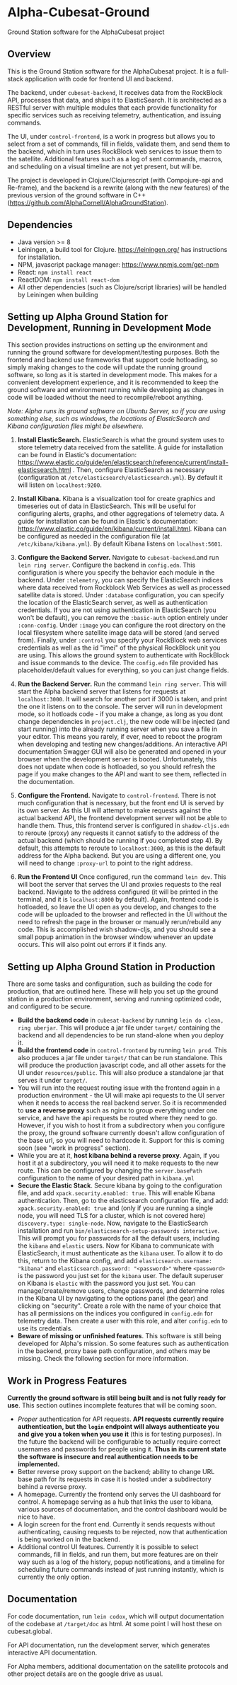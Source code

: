 # Alpha-Cubesat-Ground
Ground Station software for the AlphaCubesat project

## Overview
This is the Ground Station software for the AlphaCubesat project. It is a full-stack application with code for frontend UI and backend.

The backend, under `cubesat-backend`, It receives data from the RockBlock API, processes 
that data, and ships it to ElasticSearch. 
It is architected as a RESTful server with 
multiple modules that each provide functionality for
 specific services such as receiving telemetry,
 authentication, and issuing commands. 

The UI, under `control-frontend`, is a work in progress but allows you to select from a 
set of commands, fill in fields, validate them, and send them to the backend, which in turn
uses RockBlock web services to issue them to the satellite. Additional features
such as a log of sent commands, macros, and scheduling on a visual timeline are not yet present, but
will be.

The project is developed in Clojure/Clojurescript (with Compojure-api and Re-frame), and the backend is a rewrite (along with the new features) of the previous 
version of the ground software in C++ (https://github.com/AlphaCornell/AlphaGroundStation).

## Dependencies
- Java version >= 8
- Leiningen, a build tool for Clojure. https://leiningen.org/ has instructions for installation.
- NPM, javascript package manager: https://www.npmjs.com/get-npm
- React: `npm install react`
- ReactDOM: `npm install react-dom`
- All other dependencies (such as Clojure/script libraries) will be handled by Leiningen when building

## Setting up Alpha Ground Station for Development, Running in Development Mode
This section provides instructions on setting up the environment and running the ground software for development/testing purposes. Both the frontend and backend use frameworks that support code hotloading, so simply making changes to the code will update the running ground software, so long as it is started in development mode. This makes for a convenient development experience, and it is recommended to keep the ground software and environment running while developing as changes in code will be loaded without the need to recompile/reboot anything.

*Note: Alpha runs its ground software on Ubuntu Server, so if you are using something else, such as windows, the locations of ElasticSearch and Kibana configuration files might be elsewhere.*

1. **Install ElasticSearch.**
ElasticSearch is what the ground system uses to store telemetry data received from the satellite. 
A guide for installation can be found in Elastic's documentation: https://www.elastic.co/guide/en/elasticsearch/reference/current/install-elasticsearch.html
. Then, configure ElasticSearch as necessary (configuration at `/etc/elasticsearch/elasticsearch.yml`). By default it will listen on `localhost:9200`.

2. **Install Kibana.**
Kibana is a visualization tool for create graphics and timeseries out of data in ElasticSearch. This will be useful for configuring alerts, graphs, and other aggregations of telemetry data.
A guide for installation can be found in Elastic's documentation: https://www.elastic.co/guide/en/kibana/current/install.html. Kibana can be configured as needed in the configuration file (at `/etc/kibana/kibana.yml`). By default Kibana listens on `localhost:5601`.

3. **Configure the Backend Server.**
Navigate to `cubesat-backend`.and run `lein ring server`. Configure the backend in `config.edn`. This configuration is where you specify the behavior each module in the backend. 
Under `:telemetry`, you can specify the ElasticSearch indices where data received from Rockblock Web Services as well as processed satellite data is stored. 
Under `:database` configuration, you can specify the location of the ElasticSearch server, as well as authentication credentials. If you are not using authentication in ElasticSearch (you won't be default), you can remove the `:basic-auth` option entirely under `:conn-config`. Under `:image` you can configure the root directory on the local filesystem where satellite image data will be stored (and served from). Finally, under `:control` you specify your RockBlock web services credentials as well as the id "imei" of the physical RockBlock unit you are using. This allows the ground system to authenticate with RockBlock and issue commands to the device. The `config.edn` file provided has placeholder/default values for everything, so you can just change fields.

4. **Run the Backend Server.**
Run the command `lein ring server`. This will start the Alpha backend server that listens for requests at `localhost:3000`. It will search for another port
if 3000 is taken, and print the one it listens on to the console. The server will run in development mode, so it hotloads code - if you make a change, as long as you dont change dependencies in `project.clj`, the new code will be injected (and start running) into the already running server when you save a file in your editor. This means you rarely, if ever, need to reboot the program when developing and testing new changes/additions. An interactive API documentation Swagger GUI will also be generated and opened in your browser when the development server is booted. Unfortunately, this does not update when code is hotloaded, so you should refresh the page if you make changes to the API and want to see them, reflected in the documentation.

5. **Configure the Frontend.**
Navigate to `control-frontend`. There is not much configuration that is necessary, but the front end UI is served by its own server. As this UI will attempt to make requests against the actual backend API, the frontend development server will not be able to handle them. Thus, this frontend server is configured in `shadow-cljs.edn` to reroute (proxy) any requests it cannot satisfy to the address of the actual backend (which should be running if you completed step 4). By default, this attempts to reroute to `localhost:3000`, as this is the default address for the Alpha backend. But you are using a different one, you will need to change `:proxy-url` to point to the right address.

6. **Run the Frontend UI**
Once configured, run the command `lein dev`. This will boot the server that serves the UI and proxies requests to the real backend. Navigate to the address configured (it will be printed in the terminal, and it is `localhost:8000` by default). Again, frontend code is hotloaded, so leave the UI open as you develop, and changes to the code will be uploaded to the browser and reflected in the UI without the need to refresh the page in the browser or manually rerun/rebuild any code. This is accomplished wish shadow-cljs, and you should see a small popup animation in the browser window whenever an update occurs. This will also point out errors if it finds any.


## Setting up Alpha Ground Station in Production
There are some tasks and configuration, such as building the code for production, that are outlined here. These will help you set up the ground station in a production environment, serving and running optimized code, and configured to be secure.

- **Build the backend code** in `cubesat-backend` by running `lein do clean, ring uberjar`. This will produce a jar file under `target/` containing the backend and all dependencies to be run stand-alone when you deploy it.
- **Build the frontend code** in `control-frontend` by running `lein prod`. This also produces a jar file under `target/` that can be run standalone. This will produce the production javascript code, and all other assets for the UI under `resources/public`. This will also produce a standalone jar that serves it under `target/`.
- You will run into the request routing issue with the frontend again in a production environment - the UI will make api requests to the UI server when it needs to access the real backend server. So it is recommended to **use a reverse proxy** such as nginx to group everything under one service, and have the api requests be routed where they need to go. However, if you wish to host it from a subdirectory when you configure the proxy, the ground software currently doesn't allow configuration of the base url, so you will need to hardcode it. Support for this is coming soon (see "work in progress" section).
- While you are at it, **host kibana behind a reverse proxy**. Again, if you host it at a subdirectory, you will need it to make requests to the new route. This can be configured by changing the `server.basePath` configuration to the name of your desired path in `kibana.yml`
- **Secure the Elastic Stack**. Secure kibana by going to the configuration file, and add `xpack.security.enabled: true`. This will enable Kibana authentication. Then, go to the elasticsearch configuration file, and add: `xpack.security.enabled: true` and (only if you are running a single node, you will need TLS for a cluster, which is not covered here) `discovery.type: single-node`. Now, navigate to the ElasticSearch installation and run `bin/elasticsearch-setup-passwords interactive`. This will prompt you for passwords for all the default users, including the `kibana` and `elastic` users. Now for Kibana to communicate with ElasticSearch, it must authenticate as the `kibana` user. To allow it to do this, return to the Kibana config, and add `elasticsearch.username: "kibana"` and `elasticsearch.password: "<password>"` where `<password>` is the password you just set for the `kibana` user.
The default superuser on Kibana is `elastic` with the password you just set. You can manage/create/remove users, change passwords, and determine roles in the Kibana UI by navigating to the options panel (the gear) and clicking on "security". Create a role with the name of your choice that has all permissions on the indices you configured in `config.edn` for telemetry data. Then create a user with this role, and alter `config.edn` to use its credentials. 
- **Beware of missing or unfinished features**. This software is still being developed for Alpha's mission. So some features such as authentication in the backend, proxy base path configuration, and others may be missing. Check the following section for more information.

## Work in Progress Features
**Currently the ground software is still being built and is not fully ready for use**. This section outlines incomplete features that will be coming soon.

- *Proper* authentication for API requests. **API requests currently require authentication, but the `login` endpoint will always authenticate you and give you a token when you use it** (this is for testing purposes). In the future the backend will be configurable to actually require correct usernames and passwords for people using it. **Thus in its current state the software is insecure and real authentication needs to be implemented.**
- Better reverse proxy support on the backend; ability to change URL base path for its requests in case it is hosted under a subdirectory behind a reverse proxy.
- A homepage. Currently the frontend only serves the UI dashboard for control. A homepage serving as a hub that links the user to kibana, various sources of documentation, and the control dashboard would be nice to have.
- A login screen for the front end. Currently it sends requests without authenticating, causing requests to be rejected, now that authentication is being worked on in the backend.
- Additional control UI features. Currently it is possible to select commands, fill in fields, and run them, but more features are on their way such as a log of the history, popup notifications, and a timeline for scheduling future commands instead of just running instantly, which is currently the only option.



## Documentation
For code documentation, run `lein codox`, which will output documentation of the codebase at `/target/doc` as html. At some point I will host these on cubesat.global.

For API documentation, run the development server, which generates interactive API documentation.

For Alpha members, additional documentation on the satellite protocols and other project details are on the google drive as usual.